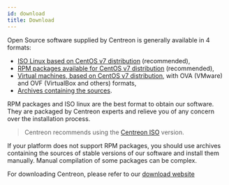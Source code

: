 ```yaml
---
id: download
title: Download
---
```


Open Source software supplied by Centreon is generally available in 4 formats:

* [ISO Linux based on CentOS v7 distribution](https://download.centreon.com) (recommended),
* [RPM packages available for CentOS v7 distribution](https://download.centreon.com) (recommended),
* [Virtual machines, based on CentOS v7 distribution](https://download.centreon.com), with OVA (VMware) and OVF (VirtualBox and others) formats,
* [Archives containing the sources](https://download.centreon.com).

RPM packages and ISO linux are the best format to obtain our software. They are packaged by Centreon experts and relieve
you of any concern over the installation process.

> Centreon recommends using the [Centreon ISO](installation-of-a-central-server/using-centreon-iso.md) version.

If your platform does not support RPM packages, you should use archives containing the sources of stable versions of
our software and install them manually. Manual compilation of some packages can be complex.

For downloading Centreon, please refer to our [download website](https://download.centreon.com)
